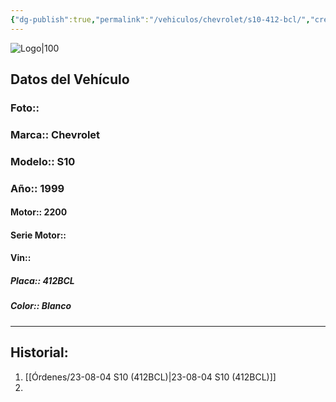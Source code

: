 ```yaml
---
{"dg-publish":true,"permalink":"/vehiculos/chevrolet/s10-412-bcl/","created":"","updated":""}
---
```


![Logo|100](http://drive.google.com/uc?export=view&id=137fl3TIZ0-PU8b-Pt0bsjclwHub_u78G)

## Datos del Vehículo 
### Foto:: 

### Marca:: Chevrolet 
### Modelo:: S10
### Año:: 1999
#### Motor:: 2200
#### Serie Motor:: 
#### Vin:: 
##### Placa:: 412BCL
##### Color:: Blanco 
---

## Historial:

1. [[Órdenes/23-08-04  S10 (412BCL)\|23-08-04  S10 (412BCL)]]
2. 
